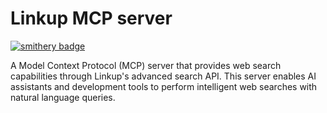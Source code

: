 # Linkup MCP server

[![smithery badge](https://smithery.ai/badge/@LinkupPlatform/linkup-mcp-server)](https://smithery.ai/server/@LinkupPlatform/linkup-mcp-server)

A Model Context Protocol (MCP) server that provides web search capabilities through Linkup's advanced search API. This server enables AI assistants and development tools to perform intelligent web searches with natural language queries.
